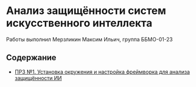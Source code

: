 # Анализ защищённости систем искусственного интеллекта

Работы выполнил Мерзликин Максим Ильич, группа ББМО-01-23

## Содержание

- [ПРЗ №1. Установка окружения и настройка фреймворка для анализа защищённости ИИ](./prz-1/prz-1.ipynb)
